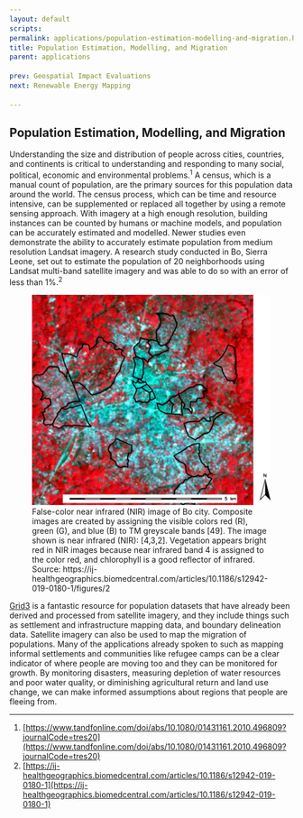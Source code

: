 ```yaml
---
layout: default
scripts:
permalink: applications/population-estimation-modelling-and-migration.html
title: Population Estimation, Modelling, and Migration
parent: applications

prev: Geospatial Impact Evaluations
next: Renewable Energy Mapping

---
```


## Population Estimation, Modelling, and Migration

Understanding the size and distribution of people across cities, countries, and continents is critical to understanding and responding to many social, political, economic and environmental problems.<sup>1</sup> A census, which is a manual count of population, are the primary sources for this population data around the world. The census process, which can be time and resource intensive, can be supplemented or replaced all together by using a remote sensing approach. With imagery at a high enough resolution, building instances can be counted by humans or machine models, and population can be accurately estimated and modelled. Newer studies even demonstrate the ability to accurately estimate population from medium resolution Landsat imagery. A research study conducted in Bo, Sierra Leone, set out to estimate the population of 20 neighborhoods using Landsat multi-band satellite imagery and was able to do so with an error of less than 1%.<sup>2</sup>

<figure class="align-center">
  <img src="/assets/graphics/content/near_infrared.png" />
  <figcaption>False-color near infrared (NIR) image of Bo city. Composite images are created by assigning the visible colors red (R), green (G), and blue (B) to TM greyscale bands [49]. The image shown is near infrared (NIR): [4,3,2]. Vegetation appears bright red in NIR images because near infrared band 4 is assigned to the color red, and chlorophyll is a good reflector of infrared.
  Source: https://ij-healthgeographics.biomedcentral.com/articles/10.1186/s12942-019-0180-1/figures/2
  </figcaption>
</figure>

[Grid3](https://grid3.org/) is a fantastic resource for population datasets that have already been derived and processed from satellite imagery, and they include things such as settlement and infrastructure mapping data, and boundary delineation data.
Satellite imagery can also be used to map the migration of populations. Many of the applications already spoken to such as mapping informal settlements and communities like refugee camps can be a clear indicator of where people are moving too and they can be monitored for growth. By monitoring disasters, measuring depletion of water resources and poor water quality, or diminishing agricultural return and land use change, we can make informed assumptions about regions that people are fleeing from. 

---

1) [https://www.tandfonline.com/doi/abs/10.1080/01431161.2010.496809?journalCode=tres20](https://www.tandfonline.com/doi/abs/10.1080/01431161.2010.496809?journalCode=tres20)  
2) [https://ij-healthgeographics.biomedcentral.com/articles/10.1186/s12942-019-0180-1](https://ij-healthgeographics.biomedcentral.com/articles/10.1186/s12942-019-0180-1)  